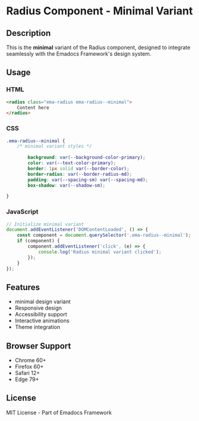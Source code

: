 # Radius Component - Minimal Variant

## Description
This is the **minimal** variant of the Radius component, designed to integrate seamlessly with the Emadocs Framework's design system.

## Usage

### HTML
```html
<radius class="ema-radius ema-radius--minimal">
    Content here
</radius>
```

### CSS
```css
.ema-radius--minimal {
    /* minimal variant styles */
    
        background: var(--background-color-primary);
        color: var(--text-color-primary);
        border: 1px solid var(--border-color);
        border-radius: var(--border-radius-md);
        padding: var(--spacing-sm) var(--spacing-md);
        box-shadow: var(--shadow-sm);
    
}
```

### JavaScript
```javascript
// Initialize minimal variant
document.addEventListener('DOMContentLoaded', () => {
    const component = document.querySelector('.ema-radius--minimal');
    if (component) {
        component.addEventListener('click', (e) => {
            console.log('Radius minimal variant clicked');
        });
    }
});
```

## Features
- minimal design variant
- Responsive design
- Accessibility support
- Interactive animations
- Theme integration

## Browser Support
- Chrome 60+
- Firefox 60+
- Safari 12+
- Edge 79+

## License
MIT License - Part of Emadocs Framework
